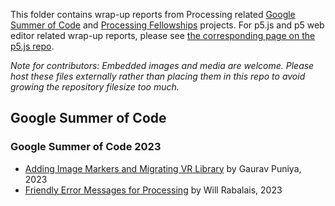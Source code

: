 This folder contains wrap-up reports from Processing related [Google Summer of Code](https://summerofcode.withgoogle.com/organizations/4915113891463168/) and [Processing Fellowships](https://processingfoundation.org/fellowships) projects. For p5.js and p5 web editor related wrap-up reports, please see [the corresponding page on the p5.js repo](https://github.com/processing/p5.js/edit/main/contributor_docs/project_wrapups/README.md).

*Note for contributors: Embedded images and media are welcome. Please host these files externally rather than placing them in this repo to avoid growing the repository filesize too much.*

## Google Summer of Code

### Google Summer of Code 2023

* [Adding Image Markers and Migrating VR Library](https://github.com/p4puniya/processing-gsoc/blob/main/project_wrapups/gaurav_puniya_gsoc_2023.md) by Gaurav Puniya, 2023
* [Friendly Error Messages for Processing](https://github.com/processing/processing4/pull/771#issuecomment-1695917774) by Will Rabalais, 2023
